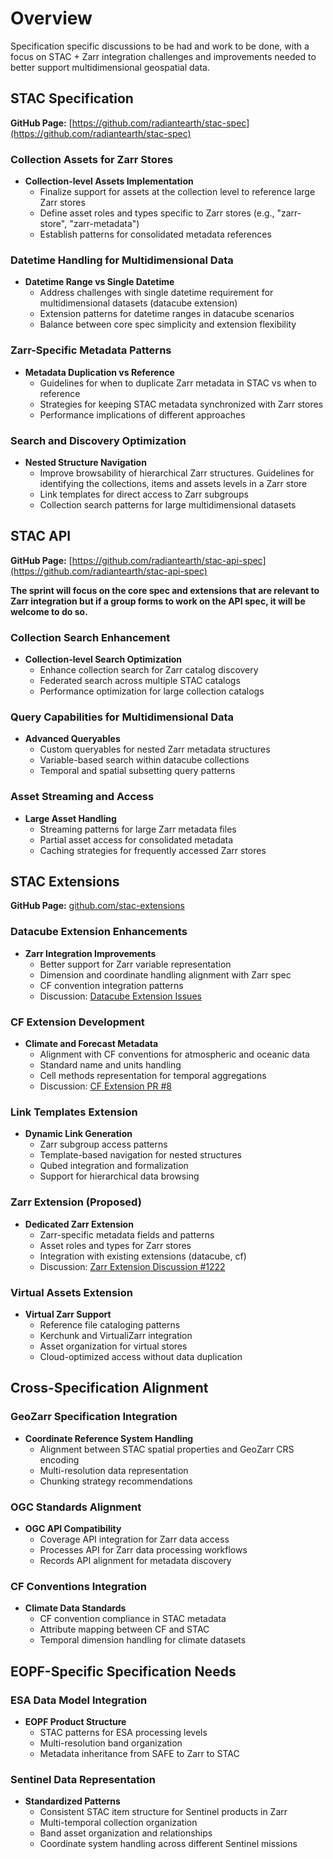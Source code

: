 # Overview

Specification specific discussions to be had and work to be done, with a focus on STAC + Zarr integration challenges and improvements needed to better support multidimensional geospatial data.

## STAC Specification

**GitHub Page:** [https://github.com/radiantearth/stac-spec](https://github.com/radiantearth/stac-spec)

### Collection Assets for Zarr Stores

* **Collection-level Assets Implementation**
  * Finalize support for assets at the collection level to reference large Zarr stores
  * Define asset roles and types specific to Zarr stores (e.g., "zarr-store", "zarr-metadata")
  * Establish patterns for consolidated metadata references

### Datetime Handling for Multidimensional Data

* **Datetime Range vs Single Datetime**
  * Address challenges with single datetime requirement for multidimensional datasets (datacube extension)
  * Extension patterns for datetime ranges in datacube scenarios
  * Balance between core spec simplicity and extension flexibility

### Zarr-Specific Metadata Patterns

* **Metadata Duplication vs Reference**
  * Guidelines for when to duplicate Zarr metadata in STAC vs when to reference
  * Strategies for keeping STAC metadata synchronized with Zarr stores
  * Performance implications of different approaches

### Search and Discovery Optimization

* **Nested Structure Navigation**
  * Improve browsability of hierarchical Zarr structures. Guidelines for identifying the collections, items and assets levels in a Zarr store
  * Link templates for direct access to Zarr subgroups
  * Collection search patterns for large multidimensional datasets

## STAC API

**GitHub Page:** [https://github.com/radiantearth/stac-api-spec](https://github.com/radiantearth/stac-api-spec)

__The sprint will focus on the core spec and extensions that are relevant to Zarr integration but if a group forms to work on the API spec, it will be welcome to do so.__

### Collection Search Enhancement

* **Collection-level Search Optimization**
  * Enhance collection search for Zarr catalog discovery
  * Federated search across multiple STAC catalogs
  * Performance optimization for large collection catalogs

### Query Capabilities for Multidimensional Data

* **Advanced Queryables**
  * Custom queryables for nested Zarr metadata structures
  * Variable-based search within datacube collections
  * Temporal and spatial subsetting query patterns

### Asset Streaming and Access

* **Large Asset Handling**
  * Streaming patterns for large Zarr metadata files
  * Partial asset access for consolidated metadata
  * Caching strategies for frequently accessed Zarr stores

## STAC Extensions

**GitHub Page:** [github.com/stac-extensions](https://github.com/stac-extensions)

### Datacube Extension Enhancements

* **Zarr Integration Improvements**
  * Better support for Zarr variable representation
  * Dimension and coordinate handling alignment with Zarr spec
  * CF convention integration patterns
  * Discussion: [Datacube Extension Issues](https://github.com/stac-extensions/datacube)

### CF Extension Development

* **Climate and Forecast Metadata**
  * Alignment with CF conventions for atmospheric and oceanic data
  * Standard name and units handling
  * Cell methods representation for temporal aggregations
  * Discussion: [CF Extension PR #8](https://github.com/stac-extensions/cf/pull/8)

### Link Templates Extension

* **Dynamic Link Generation**
  * Zarr subgroup access patterns
  * Template-based navigation for nested structures
  * Qubed integration and formalization
  * Support for hierarchical data browsing

### Zarr Extension (Proposed)

* **Dedicated Zarr Extension**
  * Zarr-specific metadata fields and patterns
  * Asset roles and types for Zarr stores
  * Integration with existing extensions (datacube, cf)
  * Discussion: [Zarr Extension Discussion #1222](https://github.com/radiantearth/stac-spec/discussions/1222)

### Virtual Assets Extension

* **Virtual Zarr Support**
  * Reference file cataloging patterns
  * Kerchunk and VirtualiZarr integration
  * Asset organization for virtual stores
  * Cloud-optimized access without data duplication

## Cross-Specification Alignment

### GeoZarr Specification Integration

* **Coordinate Reference System Handling**
  * Alignment between STAC spatial properties and GeoZarr CRS encoding
  * Multi-resolution data representation
  * Chunking strategy recommendations

### OGC Standards Alignment

* **OGC API Compatibility**
  * Coverage API integration for Zarr data access
  * Processes API for Zarr data processing workflows
  * Records API alignment for metadata discovery

### CF Conventions Integration

* **Climate Data Standards**
  * CF convention compliance in STAC metadata
  * Attribute mapping between CF and STAC
  * Temporal dimension handling for climate datasets

## EOPF-Specific Specification Needs

### ESA Data Model Integration

* **EOPF Product Structure**
  * STAC patterns for ESA processing levels
  * Multi-resolution band organization
  * Metadata inheritance from SAFE to Zarr to STAC

### Sentinel Data Representation

* **Standardized Patterns**
  * Consistent STAC item structure for Sentinel products in Zarr
  * Multi-temporal collection organization
  * Band asset organization and relationships
  * Coordinate system handling across different Sentinel missions
